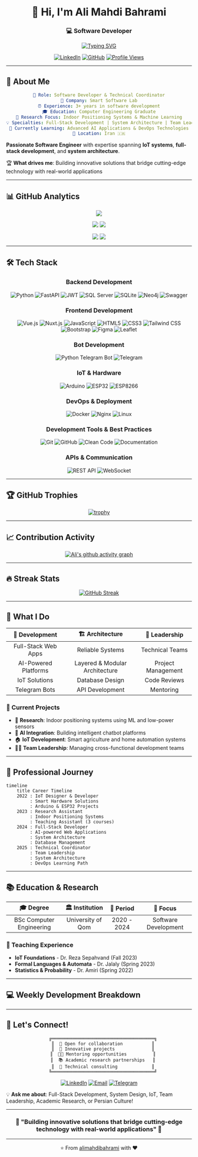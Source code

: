 <div align="center">
  
# 👋 Hi, I'm Ali Mahdi Bahrami
### 💻 Software Developer

[![Typing SVG](https://readme-typing-svg.herokuapp.com?font=Fira+Code&size=22&duration=4000&pause=1000&color=58A6FF&width=600&lines=Software+Developer;Full-Stack+Developer;System+Architect;IoT+%26+AI+Enthusiast;Computer+Engineer+Graduate)](https://git.io/typing-svg)

[![LinkedIn](https://img.shields.io/badge/LinkedIn-0077B5?style=for-the-badge&logo=linkedin&logoColor=white)](https://www.linkedin.com/in/alimahdibahrami/)
[![GitHub](https://img.shields.io/badge/GitHub-100000?style=for-the-badge&logo=github&logoColor=white)](https://github.com/alimahdibahrami)
[![Profile Views](https://komarev.com/ghpvc/?username=alimahdibahrami&color=brightgreen&style=for-the-badge)](https://github.com/alimahdibahrami)

</div>

---

## 🚀 About Me

<div align="center">

```yaml
🎯 Role: Software Developer & Technical Coordinator
🏢 Company: Smart Software Lab
⏰ Experience: 3+ years in software development
🎓 Education: Computer Engineering Graduate
🔬 Research Focus: Indoor Positioning Systems & Machine Learning
💡 Specialties: Full-Stack Development | System Architecture | Team Leadership
🌱 Currently Learning: Advanced AI Applications & DevOps Technologies
📍 Location: Iran 🇮🇷
```

</div>

**Passionate Software Engineer** with expertise spanning **IoT systems**, **full-stack development**, and **system architecture**.

🏆 **What drives me**: Building innovative solutions that bridge cutting-edge technology with real-world applications

---

## 📊 GitHub Analytics

<div align="center">

![](http://github-profile-summary-cards.vercel.app/api/cards/profile-details?username=alimahdibahrami&theme=github_dark)

</div>

<div align="center">
  
![](http://github-profile-summary-cards.vercel.app/api/cards/repos-per-language?username=alimahdibahrami&theme=github_dark)
![](http://github-profile-summary-cards.vercel.app/api/cards/most-commit-language?username=alimahdibahrami&theme=github_dark)

</div>

<div align="center">
  
![](http://github-profile-summary-cards.vercel.app/api/cards/stats?username=alimahdibahrami&theme=github_dark)
![](http://github-profile-summary-cards.vercel.app/api/cards/productive-time?username=alimahdibahrami&theme=github_dark&utcOffset=3.5)

</div>

---

## 🛠️ Tech Stack

<div align="center">

### Backend Development
![Python](https://img.shields.io/badge/Python-3776AB?style=for-the-badge&logo=python&logoColor=white)
![FastAPI](https://img.shields.io/badge/FastAPI-005571?style=for-the-badge&logo=fastapi)
![JWT](https://img.shields.io/badge/JWT-000000?style=for-the-badge&logo=JSON%20web%20tokens&logoColor=white)
![SQL Server](https://img.shields.io/badge/Microsoft_SQL_Server-CC2927?style=for-the-badge&logo=microsoft-sql-server&logoColor=white)
![SQLite](https://img.shields.io/badge/SQLite-07405E?style=for-the-badge&logo=sqlite&logoColor=white)
![Neo4j](https://img.shields.io/badge/Neo4j-008CC1?style=for-the-badge&logo=neo4j&logoColor=white)
![Swagger](https://img.shields.io/badge/Swagger-85EA2D?style=for-the-badge&logo=swagger&logoColor=black)

### Frontend Development
![Vue.js](https://img.shields.io/badge/Vue.js-35495E?style=for-the-badge&logo=vue.js&logoColor=4FC08D)
![Nuxt.js](https://img.shields.io/badge/Nuxt-002E3B?style=for-the-badge&logo=nuxt.js&logoColor=#00DC82)
![JavaScript](https://img.shields.io/badge/JavaScript-F7DF1E?style=for-the-badge&logo=javascript&logoColor=black)
![HTML5](https://img.shields.io/badge/HTML5-E34F26?style=for-the-badge&logo=html5&logoColor=white)
![CSS3](https://img.shields.io/badge/CSS3-1572B6?style=for-the-badge&logo=css3&logoColor=white)
![Tailwind CSS](https://img.shields.io/badge/Tailwind_CSS-38B2AC?style=for-the-badge&logo=tailwind-css&logoColor=white)
![Bootstrap](https://img.shields.io/badge/Bootstrap-563D7C?style=for-the-badge&logo=bootstrap&logoColor=white)
![Figma](https://img.shields.io/badge/Figma-F24E1E?style=for-the-badge&logo=figma&logoColor=white)
![Leaflet](https://img.shields.io/badge/Leaflet-199900?style=for-the-badge&logo=leaflet&logoColor=white)

### Bot Development
![Python Telegram Bot](https://img.shields.io/badge/python--telegram--bot-0088CC?style=for-the-badge&logo=telegram&logoColor=white)
![Telegram](https://img.shields.io/badge/Telegram-2CA5E0?style=for-the-badge&logo=telegram&logoColor=white)

### IoT & Hardware
![Arduino](https://img.shields.io/badge/Arduino-00979D?style=for-the-badge&logo=Arduino&logoColor=white)
![ESP32](https://img.shields.io/badge/ESP32-E7352C?style=for-the-badge&logo=espressif&logoColor=white)
![ESP8266](https://img.shields.io/badge/ESP8266-E7352C?style=for-the-badge&logo=espressif&logoColor=white)

### DevOps & Deployment
![Docker](https://img.shields.io/badge/Docker-2496ED?style=for-the-badge&logo=docker&logoColor=white)
![Nginx](https://img.shields.io/badge/Nginx-009639?style=for-the-badge&logo=nginx&logoColor=white)
![Linux](https://img.shields.io/badge/Linux-FCC624?style=for-the-badge&logo=linux&logoColor=black)

### Development Tools & Best Practices
![Git](https://img.shields.io/badge/Git-F05032?style=for-the-badge&logo=git&logoColor=white)
![GitHub](https://img.shields.io/badge/GitHub-100000?style=for-the-badge&logo=github&logoColor=white)
![Clean Code](https://img.shields.io/badge/Clean%20Code-000000?style=for-the-badge&logo=codereview&logoColor=white)
![Documentation](https://img.shields.io/badge/Documentation-4285F4?style=for-the-badge&logo=googledocs&logoColor=white)

### APIs & Communication
![REST API](https://img.shields.io/badge/REST-02569B?style=for-the-badge&logo=rest&logoColor=white)
![WebSocket](https://img.shields.io/badge/WebSocket-010101?style=for-the-badge&logo=websocket&logoColor=white)

</div>

---

## 🏆 GitHub Trophies

<div align="center">
  
[![trophy](https://github-profile-trophy.vercel.app/?username=alimahdibahrami&theme=onedark&no-frame=true&row=1&column=7)](https://github.com/ryo-ma/github-profile-trophy)

</div>

---

## 📈 Contribution Activity

<div align="center">

[![Ali's github activity graph](https://github-readme-activity-graph.vercel.app/graph?username=alimahdibahrami&theme=github-compact)](https://github.com/ashutosh00710/github-readme-activity-graph)

</div>

---

## 🔥 Streak Stats

<div align="center">
  
[![GitHub Streak](https://streak-stats.demolab.com/?user=alimahdibahrami&theme=dark&hide_border=true)](https://git.io/streak-stats)

</div>

---

## 🌟 What I Do

<div align="center">

| 🔧 **Development** | 🏗️ **Architecture** | 👥 **Leadership** |
|:------------------:|:-------------------:|:-----------------:|
| Full-Stack Web Apps | Reliable Systems | Technical Teams |
| AI-Powered Platforms | Layered & Modular Architecture | Project Management |
| IoT Solutions | Database Design | Code Reviews |
| Telegram Bots | API Development | Mentoring |

</div>

### 🚀 Current Projects
- 🔬 **Research**: Indoor positioning systems using ML and low-power sensors
- 🤖 **AI Integration**: Building intelligent chatbot platforms
- 🏠 **IoT Development**: Smart agriculture and home automation systems
- 👨‍💻 **Team Leadership**: Managing cross-functional development teams

---

## 🎯 Professional Journey

```mermaid
timeline
    title Career Timeline
    2022 : IoT Designer & Developer
         : Smart Hardware Solutions
         : Arduino & ESP32 Projects
    2023 : Research Assistant
         : Indoor Positioning Systems
         : Teaching Assistant (3 courses)
    2024 : Full-Stack Developer
         : AI-powered Web Applications
         : System Architecture
         : Database Management
    2025 : Technical Coordinator
         : Team Leadership
         : System Architecture
         : DevOps Learning Path
```

---

## 📚 Education & Research

<div align="center">

| 🎓 **Degree** | 🏛️ **Institution** | 📅 **Period** | 🎯 **Focus** |
|:-------------:|:------------------:|:-------------:|:------------:|
| BSc Computer Engineering | University of Qom | 2020 - 2024 | Software Development |

</div>

### 📖 Teaching Experience
- **IoT Foundations** - Dr. Reza Sepahvand (Fall 2023)
- **Formal Languages & Automata** - Dr. Jalaly (Spring 2023)
- **Statistics & Probability** - Dr. Amiri (Spring 2022)

---

## 💻 Weekly Development Breakdown

---

## 🤝 Let's Connect!

<div align="center">

```ascii
   ╔═══════════════════════════════════════╗
   ║  💼 Open for collaboration           ║
   ║  🚀 Innovative projects              ║
   ║  👨‍🏫 Mentoring opportunities          ║
   ║  📚 Academic research partnerships   ║
   ║  🎯 Technical consulting             ║
   ╚═══════════════════════════════════════╝
```

</div>

<div align="center">

[![LinkedIn](https://img.shields.io/badge/LinkedIn-Let's_Connect-blue?style=for-the-badge&logo=linkedin)](https://www.linkedin.com/in/alimahdibahrami/)
[![Email](https://img.shields.io/badge/Email-Contact_Me-red?style=for-the-badge&logo=gmail)](mailto:alimahdibahrami2001@gmail.com)
[![Telegram](https://img.shields.io/badge/Telegram-Chat-blue?style=for-the-badge&logo=telegram)](https://t.me/almb2001)

</div>

💡 **Ask me about**: Full-Stack Development, System Design, IoT, Team Leadership, Academic Research, or Persian Culture!

---

<div align="center">

### 🌟 "Building innovative solutions that bridge cutting-edge technology with real-world applications" 🌟

---

⭐️ From [alimahdibahrami](https://github.com/alimahdibahrami) with ❤️

</div>
